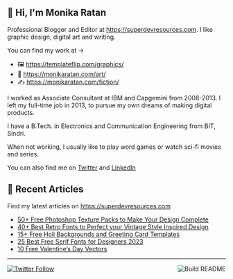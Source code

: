## 👋 Hi, I'm Monika Ratan

Professional Blogger and Editor at https://superdevresources.com. I like graphic design, digital art and writing.

You can find my work at → 
- 🖼 https://templateflip.com/graphics/
- 🎨 https://monikaratan.com/art/
- ✍ https://monikaratan.com/fiction/

I worked as Associate Consultant at IBM and Capgemini from 2008-2013. I left my full-time job in 2013, to pursue my own dreams of making digital products.

I have a B.Tech. in Electronics and Communication Engineering from BIT, Sindri.

When not working, I usually like to play word games or watch sci-fi movies and series.

You can also find me on [Twitter](https://twitter.com/monikaratan) and [LinkedIn](https://www.linkedin.com/in/monika-ratan-66207531)


## 📝 Recent Articles

Find my latest articles on https://superdevresources.com

<!-- FEED-START -->
- [50+ Free Photoshop Texture Packs to Make Your Design Complete](https://superdevresources.com/free-photoshop-textures/)
- [40+ Best Retro Fonts to Perfect your Vintage Style Inspired Design](https://superdevresources.com/vintage-retro-fonts/)
- [15+ Free Holi Backgrounds and Greeting Card Templates](https://superdevresources.com/free-holi-backgrounds-greeting-templates/)
- [25 Best Free Serif Fonts for Designers 2023](https://superdevresources.com/best-free-serif-fonts/)
- [10 Free Valentine’s Day Vectors](https://superdevresources.com/free-valentine-day-vectors/)
<!-- FEED-END -->

---
[![Twitter Follow](https://img.shields.io/twitter/follow/monikaratan?label=Follow&style=social)](https://twitter.com/monikaratan) <a href="https://github.com/monikaratan/monikaratan/actions"><img src="https://github.com/monikaratan/monikaratan/workflows/Build%20README/badge.svg?branch=main" align="right" alt="Build README"></a>